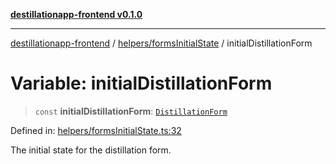 [**destillationapp-frontend v0.1.0**](../../../README.md)

***

[destillationapp-frontend](../../../modules.md) / [helpers/formsInitialState](../README.md) / initialDistillationForm

# Variable: initialDistillationForm

> `const` **initialDistillationForm**: [`DistillationForm`](../../../types/forms/distillationForm/interfaces/DistillationForm.md)

Defined in: [helpers/formsInitialState.ts:32](https://github.com/DestillApp/main/blob/be94b1d93681946bd573e84cd8381ba32cee62b9/frontend/src/helpers/formsInitialState.ts#L32)

The initial state for the distillation form.
